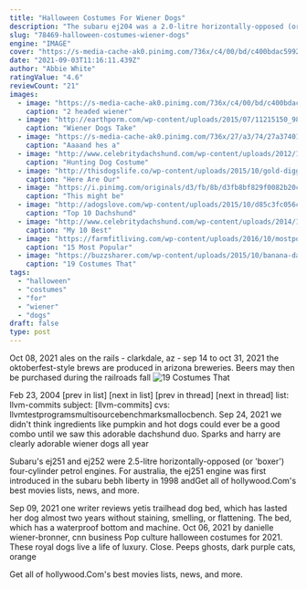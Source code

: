 ```yaml
---
title: "Halloween Costumes For Wiener Dogs"
description: "The subaru ej204 was a 2.0-litre horizontally-opposed (or 'boxer') four-cylinder petrol engine with double overhead camshafts. The naturally aspirated e204 engine was initially"
slug: "78469-halloween-costumes-wiener-dogs"
engine: "IMAGE"
cover: "https://s-media-cache-ak0.pinimg.com/736x/c4/00/bd/c400bdac59924c2e168ccd4fe70a420e.jpg"
date: "2021-09-03T11:16:11.439Z"
author: "Abbie White"
ratingValue: "4.6"
reviewCount: "21"
images:
  - image: "https://s-media-cache-ak0.pinimg.com/736x/c4/00/bd/c400bdac59924c2e168ccd4fe70a420e.jpg"
    caption: "2 headed wiener"
  - image: "http://earthporm.com/wp-content/uploads/2015/07/11215150_985869494834879_8836237525408294097_n.jpg"
    caption: "Wiener Dogs Take"
  - image: "https://s-media-cache-ak0.pinimg.com/736x/27/a3/74/27a374011a6eaebec424be322d1be409.jpg"
    caption: "Aaaand hes a"
  - image: "http://www.celebritydachshund.com/wp-content/uploads/2012/11/dachshund-picture.jpg"
    caption: "Hunting Dog Costume"
  - image: "http://thisdogslife.co/wp-content/uploads/2015/10/gold-digger-.jpg"
    caption: "Here Are Our"
  - image: "https://i.pinimg.com/originals/d3/fb/8b/d3fb8bf829f0082b20cefebd83c492c9.jpg"
    caption: "This might be"
  - image: "http://adogslove.com/wp-content/uploads/2015/10/d85c3fc056c043f867cdd5b324b81a25.jpg"
    caption: "Top 10 Dachshund"
  - image: "http://www.celebritydachshund.com/wp-content/uploads/2014/10/oakley-is-robin.jpg"
    caption: "My 10 Best"
  - image: "https://farmfitliving.com/wp-content/uploads/2016/10/mostpopulardoghalloweencostumespinterestshort.jpg"
    caption: "15 Most Popular"
  - image: "https://buzzsharer.com/wp-content/uploads/2015/10/banana-dachshund.jpg"
    caption: "19 Costumes That"
tags:
  - "halloween"
  - "costumes"
  - "for"
  - "wiener"
  - "dogs"
draft: false
type: post
---
```


Oct 08, 2021 ales on the rails - clarkdale, az - sep 14 to oct 31, 2021 the oktoberfest-style brews are produced in arizona breweries. Beers may then be purchased during the railroads fall
![19 Costumes That](https://buzzsharer.com/wp-content/uploads/2015/10/banana-dachshund.jpg "19 Costumes That")

Feb 23, 2004 [prev in list] [next in list] [prev in thread] [next in thread] list: llvm-commits subject: [llvm-commits] cvs: llvmtestprogramsmultisourcebenchmarksmallocbench. Sep 24, 2021 we didn&#39;t think ingredients like pumpkin and hot dogs could ever be a good combo until we saw this adorable dachshund duo. Sparks and harry are clearly adorable wiener dogs all year
<!--inArticleAds-->

<!--galleryOne-->

Subaru's ej251 and ej252 were 2.5-litre horizontally-opposed (or 'boxer') four-cylinder petrol engines. For australia, the ej251 engine was first introduced in the subaru bebh liberty in 1998 andGet all of hollywood.Com's best movies lists, news, and more.
<!--inArticleAds-->

<!--galleryTwo-->

Sep 09, 2021 one writer reviews yetis trailhead dog bed, which has lasted her dog almost two years without staining, smelling, or flattening. The bed, which has a waterproof bottom and machine. Oct 06, 2021 by danielle wiener-bronner, cnn business  Pop culture halloween costumes for 2021. These royal dogs live a life of luxury. Close. Peeps ghosts, dark purple cats, orange
<!--galleryThree-->

Get all of hollywood.Com's best movies lists, news, and more.